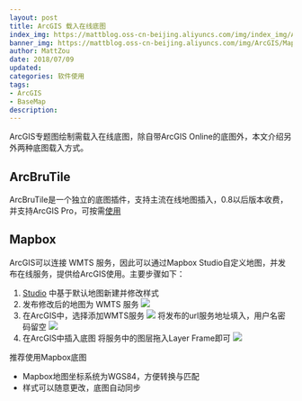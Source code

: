 ```yaml
---
layout: post
title: ArcGIS 载入在线底图
index_img: https://mattblog.oss-cn-beijing.aliyuncs.com/img/index_img/Addbasemap.jpeg/bg
banner_img: https://mattblog.oss-cn-beijing.aliyuncs.com/img/ArcGIS/Mapbox.jpeg/bg
author: MattZou
date: 2018/07/09
updated: 
categories: 软件使用
tags: 
- ArcGIS
- BaseMap
description: 
---
```


ArcGIS专题图绘制需载入在线底图，除自带ArcGIS Online的底图外，本文介绍另外两种底图载入方式。
## ArcBruTile
ArcBruTile是一个独立的底图插件，支持主流在线地图插入，0.8以后版本收费，并支持ArcGIS Pro，可按需[使用](https://bertt.itch.io/arcbrutile)

## Mapbox
ArcGIS可以连接 WMTS 服务，因此可以通过Mapbox Studio自定义地图，并发布在线服务，提供给ArcGIS使用。主要步骤如下：
1. [Studio](https://studio.mapbox.com/) 中基于默认地图新建并修改样式
2. 发布修改后的地图为 WMTS 服务
   ![](https://mattblog.oss-cn-beijing.aliyuncs.com/img/ArcGIS/MapboxShare.jpg/pic)
3. 在ArcGIS中，选择添加WMTS服务
   ![](https://mattblog.oss-cn-beijing.aliyuncs.com/img/ArcGIS/ArcGISWMTS.jpg/pic)
   将发布的url服务地址填入，用户名密码留空
   ![](https://mattblog.oss-cn-beijing.aliyuncs.com/img/ArcGIS/WMTS.jpg/pic)
4. 在ArcGIS中插入底图
   将服务中的图层拖入Layer Frame即可
   ![](https://mattblog.oss-cn-beijing.aliyuncs.com/img/ArcGIS/MapboxWMTS.jpg/pic)

推荐使用Mapbox底图
- Mapbox地图坐标系统为WGS84，方便转换与匹配
- 样式可以随意更改，底图自动同步
